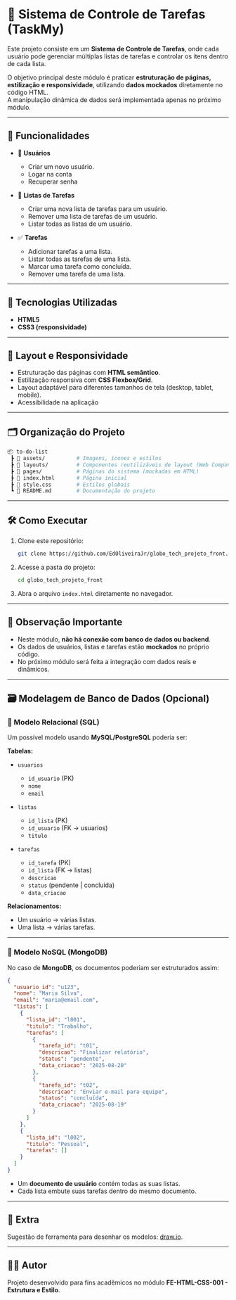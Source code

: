 # 📝 Sistema de Controle de Tarefas (TaskMy)

Este projeto consiste em um **Sistema de Controle de Tarefas**, onde cada usuário pode gerenciar múltiplas listas de tarefas e controlar os itens dentro de cada lista.  

O objetivo principal deste módulo é praticar **estruturação de páginas, estilização e responsividade**, utilizando **dados mockados** diretamente no código HTML.  
A manipulação dinâmica de dados será implementada apenas no próximo módulo.

---

## 🚀 Funcionalidades

- 👤 **Usuários**
  - Criar um novo usuário.
  - Logar na conta
  - Recuperar senha

- 📂 **Listas de Tarefas**
  - Criar uma nova lista de tarefas para um usuário.
  - Remover uma lista de tarefas de um usuário.
  - Listar todas as listas de um usuário.

- ✅ **Tarefas**
  - Adicionar tarefas a uma lista.
  - Listar todas as tarefas de uma lista.
  - Marcar uma tarefa como concluída.
  - Remover uma tarefa de uma lista.

---

## 📌 Tecnologias Utilizadas

- **HTML5**  
- **CSS3 (responsividade)**

---

## 📱 Layout e Responsividade

- Estruturação das páginas com **HTML semântico**.  
- Estilização responsiva com **CSS Flexbox/Grid**.  
- Layout adaptável para diferentes tamanhos de tela (desktop, tablet, mobile).
- Acessibilidade na aplicação

---

## 🗂️ Organização do Projeto

```bash
📦 to-do-list
 ┣ 📂 assets/          # Imagens, ícones e estilos
 ┣ 📂 layouts/         # Componentes reutilizáveis de layout (Web Components)
 ┣ 📂 pages/           # Páginas do sistema (mockadas em HTML)
 ┣ 📜 index.html       # Página inicial
 ┣ 📜 style.css        # Estilos globais
 ┗ 📜 README.md        # Documentação do projeto
```

---

## 🛠️ Como Executar

1. Clone este repositório:
   ```bash
   git clone https://github.com/EdOliveiraJr/globo_tech_projeto_front.git
   ```
2. Acesse a pasta do projeto:
   ```bash
   cd globo_tech_projeto_front
   ```
3. Abra o arquivo `index.html` diretamente no navegador.

---

## 📖 Observação Importante

- Neste módulo, **não há conexão com banco de dados ou backend**.  
- Os dados de usuários, listas e tarefas estão **mockados** no próprio código.  
- No próximo módulo será feita a integração com dados reais e dinâmicos.  

---

## 🗃️ Modelagem de Banco de Dados (Opcional)

### 🔹 Modelo Relacional (SQL)

Um possível modelo usando **MySQL/PostgreSQL** poderia ser:

**Tabelas:**

- `usuarios`  
  - `id_usuario` (PK)  
  - `nome`  
  - `email`

- `listas`  
  - `id_lista` (PK)  
  - `id_usuario` (FK → usuarios)  
  - `titulo`

- `tarefas`  
  - `id_tarefa` (PK)  
  - `id_lista` (FK → listas)  
  - `descricao`  
  - `status` (pendente | concluída)  
  - `data_criacao`

**Relacionamentos:**
- Um usuário → várias listas.  
- Uma lista → várias tarefas.  

---

### 🔹 Modelo NoSQL (MongoDB)

No caso de **MongoDB**, os documentos poderiam ser estruturados assim:

```json
{
  "usuario_id": "u123",
  "nome": "Maria Silva",
  "email": "maria@email.com",
  "listas": [
    {
      "lista_id": "l001",
      "titulo": "Trabalho",
      "tarefas": [
        {
          "tarefa_id": "t01",
          "descricao": "Finalizar relatório",
          "status": "pendente",
          "data_criacao": "2025-08-20"
        },
        {
          "tarefa_id": "t02",
          "descricao": "Enviar e-mail para equipe",
          "status": "concluída",
          "data_criacao": "2025-08-19"
        }
      ]
    },
    {
      "lista_id": "l002",
      "titulo": "Pessoal",
      "tarefas": []
    }
  ]
}
```

- Um **documento de usuário** contém todas as suas listas.  
- Cada lista embute suas tarefas dentro do mesmo documento.  

---

## 🎨 Extra

Sugestão de ferramenta para desenhar os modelos: [draw.io](https://app.diagrams.net/).  

---

## 👨‍💻 Autor

Projeto desenvolvido para fins acadêmicos no módulo **FE-HTML-CSS-001 - Estrutura e Estilo**.  
